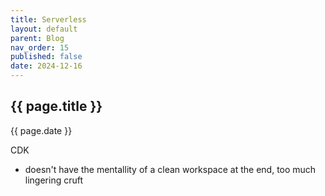 ```yaml
---
title: Serverless
layout: default
parent: Blog
nav_order: 15
published: false
date: 2024-12-16
---
```


<!-- Serverless architecture is not distinct from traditional architecture -->

## {{ page.title }}

{{ page.date }}

CDK

- doesn't have the mentallity of a clean workspace at the end, too much lingering cruft
